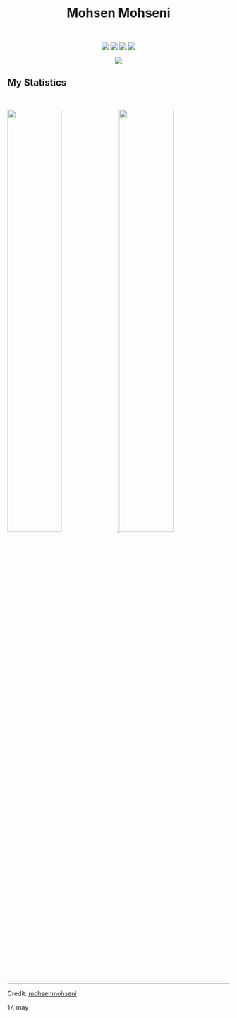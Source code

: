 <h1 align="center">
  <b>Mohsen Mohseni</b>
</h1>

<br>

<p>
<div align="center">
  <img src="https://img.shields.io/badge/-DOCKER-2986f0?style=for-the-badge&logo=docker&logoColor=2986f0&labelColor=282828">
  <img src="https://img.shields.io/badge/-LINUX-c58545?style=for-the-badge&logo=linux&logoColor=c58545&labelColor=282828">
  <img src="https://img.shields.io/badge/-Python-98b982?style=for-the-badge&logo=python&logoColor=98b982&labelColor=282828">
  <img src="https://img.shields.io/badge/-django-0d7c52?style=for-the-badge&logo=django&logoColor=0d7c52&labelColor=282828">
</div>
</p>

<div align="center">
  <a href="https://open.spotify.com/user/6m68tuzarlrg0b93r67psd4ra">
    <img src="https://readme-spotify-tingz.vercel.app/api/now-playing">
  </a>
</div>


## My Statistics

<br/>
<p align="left">
  <a href="https://github.com/smohsenmohseni">
  <img width="49.5%" src="https://github-readme-stats.vercel.app/api?username=smohsenmohseni&show_icons=true&theme=gotham&hide_border=true" />
    <img width="49.5%" src="https://github-readme-streak-stats.herokuapp.com/?user=smohsenmohseni&theme=gotham&hide_border=true" />
  </a>
</p>
<br>

---

Credit: [mohsenmohseni](https://github.com/mohsnMohsni)

17, may
